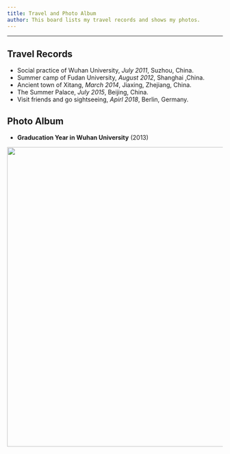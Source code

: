 ```yaml
---
title: Travel and Photo Album 
author: This board lists my travel records and shows my photos.
---
```


---
## Travel Records

+ Social practice of Wuhan University, *July 2011*, Suzhou, China.
+ Summer camp of Fudan University, *August 2012*, Shanghai ,China.
+ Ancient town of Xitang, *March 2014*, Jiaxing, Zhejiang, China.
+ The Summer Palace, *July 2015*, Beijing, China.
+ Visit friends and go sightseeing, *Apirl 2018*, Berlin, Germany.

## Photo Album

+ **Graducation Year in Wuhan University** (2013)

<center><img src="/travel/wuhan_graduation.JPG" width=700,alt="Graduaction Year" /></center>


